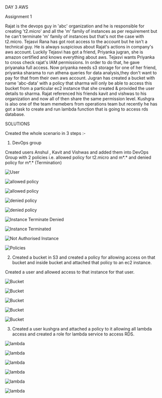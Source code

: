 DAY 3 AWS

Assignment 1

Rajat is the devops guy in 'abc' organization and he is responsible for creating 't2.micro' and all the 'm' family of instances as per requirement but he can't terminate 'm' family of instances but that's not the case with t2.micro. Tejasvi Rana has got root access to the account but he isn't a technical guy. He is always suspicious about Rajat's actions in company's aws account. Luckily Tejasvi has got a friend, Priyanka jugran, she is amazon certified and knows everything about aws. Tejasvi wants Priyanka to cross check rajat's IAM permissions. In order to do that, he gave priyanaka full access. Now priyanka needs s3 storage for one of her friend, priyanka sharama to run athena queries for data analysis,they don't want to pay for that from their own aws account. Jugran has created a bucket with name 'abc-data' with a policy that sharma will only be able to access this bucket from a particular ec2 instance that she created & provided the user details to sharma. Rajat referenced his friends kavit and vishwas to his organization and now all of then share the same permission level. Kushgra is also one of the team memebers from operations team but recently he has got a task to create and run lambda function that is going to access rds database.






SOLUTIONS

Created the whole scenario in 3 steps :-

1. DevOps group

Created users Anshul , Kavit and Vishwas and added them into DevOps Group with 2 policies i.e. allowed policy for t2.micro and m*.* and denied policy for m*.* (Termination)

![User](https://github.com/lovedeepsh/AWS/blob/master/AWS-day7-images/IAM-USER1234.png)

![allowed policy](https://github.com/lovedeepsh/AWS/blob/master/AWS-day7-images/allowed-policy-VisualEditor.png)

![allowed policy](https://github.com/lovedeepsh/AWS/blob/master/AWS-day7-images/allowed-policy-json.png)

![denied policy](https://github.com/lovedeepsh/AWS/blob/master/AWS-day7-images/Denied-Policy-VisualEditor.png)

![denied policy](https://github.com/lovedeepsh/AWS/blob/master/AWS-day7-images/Denied-policy-json.png)

![Instance Terminate Denied](https://github.com/lovedeepsh/AWS/blob/master/AWS-day7-images/Instance-Terminate-denied.png)

![Instance Terminated](https://github.com/lovedeepsh/AWS/blob/master/AWS-day7-images/not-authorized-insstance-type.png)

![Not Authorised Instance](https://github.com/lovedeepsh/AWS/blob/master/AWS-day7-images/Terminate-Instance.png)

![Policies](https://github.com/lovedeepsh/AWS/blob/master/AWS-day7-images/policies.png)





2. Created a bucket in S3 and created a policy for allowing access on that bucket and inside bucket and attached that policy to an ec2 instance. 

Created a user and allowed access to that instance for that user.

![Bucket](https://github.com/lovedeepsh/AWS/blob/master/AWS-day7-images/buckets.png)

![Bucket](https://github.com/lovedeepsh/AWS/blob/master/AWS-day7-images/bucket-role-json.png)

![Bucket](https://github.com/lovedeepsh/AWS/blob/master/AWS-day7-images/bucket-role-policy-visual-editor.png)

![Bucket](https://github.com/lovedeepsh/AWS/blob/master/AWS-day7-images/access-denied-bucket.png)

![Bucket](https://github.com/lovedeepsh/AWS/blob/master/AWS-day7-images/access-done.png)

3. Created a user kushgra and attached a policy to it allowing all lambda access and created a role for lambda service to access RDS.

![lambda](https://github.com/lovedeepsh/AWS/blob/master/AWS-day7-images/khushagra.png)

![lambda](https://github.com/lovedeepsh/AWS/blob/master/AWS-day7-images/khushagra-lambda.png)

![lambda](https://github.com/lovedeepsh/AWS/blob/master/AWS-day7-images/lambdarole.png)

![lambda](https://github.com/lovedeepsh/AWS/blob/master/AWS-day7-images/kushgra-ec2-denied.png)

![lambda](https://github.com/lovedeepsh/AWS/blob/master/AWS-day7-images/kushgra-lambda-access.png)

![lambda](https://github.com/lovedeepsh/AWS/blob/master/AWS-day7-images/kushgra-RDS-allowed.png)

